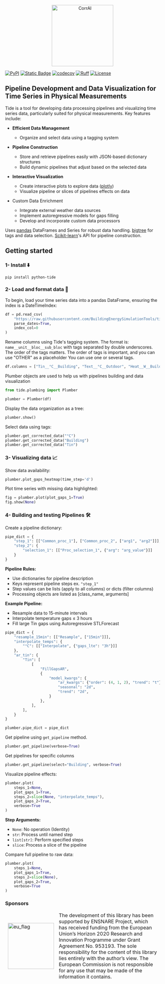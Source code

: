 <p align="center">
  <img src="https://raw.githubusercontent.com/BuildingEnergySimulationTools/tide/main/tide_logo.svg" alt="CorrAI" width="200"/>
</p>



[![PyPI](https://img.shields.io/pypi/v/python-tide?label=pypi%20package)](https://pypi.org/project/python-tide/)
[![Static Badge](https://img.shields.io/badge/python-3.10_%7C_3.12-blue)](https://pypi.org/project/python-tide/)
[![codecov](https://codecov.io/gh/BuildingEnergySimulationTools/tide/branch/main/graph/badge.svg?token=F51O9CXI61)](https://codecov.io/gh/BuildingEnergySimulationTools/tide)
[![Ruff](https://img.shields.io/endpoint?url=https://raw.githubusercontent.com/astral-sh/ruff/main/assets/badge/v2.json)](https://github.com/astral-sh/ruff)
[![License](https://img.shields.io/badge/License-BSD_3--Clause-blue.svg)](https://opensource.org/licenses/BSD-3-Clause)

## Pipeline Development and Data Visualization for Time Series in Physical Measurements

Tide is a tool for developing data processing pipelines
and visualizing time series data,
particularly suited for physical measurements.
Key features include:

- __Efficient Data Management__
    - Organize and select data using a tagging system

- __Pipeline Construction__
    - Store and retrieve pipelines easily with JSON-based dictionary structures
    - Build dynamic pipelines that adjust based on the selected data

- __Interactive Visualization__
    - Create interactive plots to explore data ([plotly](https://plotly.com/))
    - Visualize pipeline or slices of pipelines effects on data

- Custom Data Enrichment
    - Integrate external weather data sources
    - Implement autoregressive models for gaps filling
    - Develop and incorporate custom data processors

Uses [pandas](https://pandas.pydata.org/) DataFrames and Series for robust data
handling.
[bigtree](https://github.com/kayjan/bigtree) for tags and data selection.
[Scikit-learn](https://scikit-learn.org/stable/)'s API for pipeline construction.

## Getting started
### 1- Install ⬇️
````
pip install python-tide
````

### 2- Load and format data 🌲

To begin, load your time series data into a pandas DataFrame, ensuring the index is a
DateTimeIndex:

```python
df = pd.read_csv(
    "https://raw.githubusercontent.com/BuildingEnergySimulationTools/tide/main/tutorials/getting_started_ts.csv",
    parse_dates=True,
    index_col=0
)
```

Rename columns using Tide's tagging system.
The format is:
<code>name__unit__bloc__sub_bloc</code> with tags separated by double underscores.
The order of the tags matters.
The order of tags is important, and you can use "OTHER" as a placeholder
You can use one or several tags.

```python
df.columns = ["Tin__°C__Building", "Text__°C__Outdoor", "Heat__W__Building"]
```

Plumber objects are used to help us with pipelines building and data visualization

```python
from tide.plumbing import Plumber

plumber = Plumber(df)
```

Display the data organization as a tree:

```python
plumber.show()
```

Select data using tags:

```python
plumber.get_corrected_data("°C")
plumber.get_corrected_data("Building")
plumber.get_corrected_data("Tin")
```

### 3- Visualizing  data 📈

Show data availability:

```python
plumber.plot_gaps_heatmap(time_step='d')
```

Plot time series with missing data highlighted:

```python
fig = plumber.plot(plot_gaps_1=True)
fig.show(None)
```

### 4- Building and testing Pipelines 🛠️

Create a pipeline dictionary:

````python
pipe_dict = {
    "step_1": [["Common_proc_1"], ["Common_proc_2", ["arg1", "arg2"]]],
    "step_2": {
        "selection_1": [["Proc_selection_1", {"arg": "arg_value"}]]
    }
}
````

__Pipeline Rules:__

- Use dictionaries for pipeline description
- Keys represent pipeline steps ex. <code>"step_1"</code>
- Step values can be lists (apply to all columns) or dicts (filter columns)
- Processing objects are listed as [class_name, arguments]

__Example Pipeline:__

- Resample data to 15-minute intervals
- Interpolate temperature gaps ≤ 3 hours
- Fill large Tin gaps using Autoregressive STLForecast

````python
pipe_dict = {
    "resample_15min": [["Resample", ["15min"]]],
    "interpolate_temps": {
        "°C": [["Interpolate", {"gaps_lte": "3h"}]]
    },
    "ar_tin": {
        "Tin": [
            [
                "FillGapsAR",
                {
                    "model_kwargs": {
                        "ar_kwargs": {"order": (4, 1, 2), "trend": "t"},
                        "seasonal": "2d",
                        "trend": "2d",
                    }
                },
            ],
        ],
    }
}

plumber.pipe_dict = pipe_dict
````

Get pipeline using <code>get_pipeline</code> method.

````python
plumber.get_pipeline(verbose=True)
````

Get pipelines for specific columns

````python
plumber.get_pipeline(select="Building", verbose=True)
````

Visualize pipeline effects:

````python
plumber.plot(
    steps_1=None,
    plot_gaps_1=True,
    steps_2=slice(None, "interpolate_temps"),
    plot_gaps_2=True,
    verbose=True
)
````

__Step Arguments:__

- <code>None</code>: No operation (Identity)
- <code>str</code>: Process until named step
- <code>list[str]</code>: Perform specified steps
- <code>slice</code>: Process a slice of the pipeline

Compare full pipeline to raw data:

````python
plumber.plot(
    steps_1=None,
    plot_gaps_1=True,
    steps_2=slice(None),
    plot_gaps_2=True,
    verbose=True
)
````

### Sponsors
<table style="border-collapse: collapse;">
<tr style="border: 1px solid transparent;">
<td width="150" >
<img src="https://upload.wikimedia.org/wikipedia/commons/b/b7/Flag_of_Europe.svg" alt="eu_flag" width="150"/>
</td>
<td>
The development of this library has been supported by ENSNARE Project, which
has received funding from the European Union’s Horizon 2020 Research and Innovation
Programme under Grant Agreement No. 953193. The sole responsibility for the content of
this library lies entirely with the author’s view. The European Commission is not
responsible for any use that may be made of the information it contains. 
</td>
</tr>
</table>



